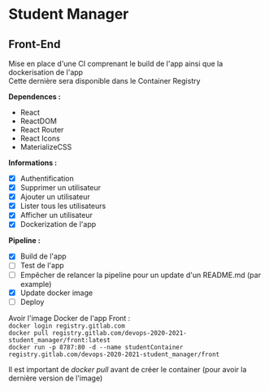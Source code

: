 # Student Manager  
## Front-End  

Mise en place d'une CI comprenant le build de l'app ainsi que la dockerisation de l'app  
Cette dernière sera disponible dans le Container Registry

**Dependences :** 
- React
- ReactDOM
- React Router
- React Icons
- MaterializeCSS

**Informations :**  
- [X] Authentification 
- [X] Supprimer un utilisateur  
- [X] Ajouter un utilisateur   
- [X] Lister tous les utilisateurs   
- [X] Afficher un utilisateur  
- [X] Dockerization de l'app  

**Pipeline :**  
- [X] Build de l'app  
- [ ] Test de l'app  
- [ ] Empêcher de relancer la pipeline pour un update d'un README.md (par example)
- [X] Update docker image  
- [ ] Deploy  

Avoir l'image Docker de l'app Front :  
`docker login registry.gitlab.com`  
`docker pull registry.gitlab.com/devops-2020-2021-student_manager/front:latest`  
`docker run -p 8787:80 -d --name studentContainer registry.gitlab.com/devops-2020-2021-student_manager/front`  

Il est important de _docker pull_ avant de créer le container (pour avoir la dernière version de l'image)
